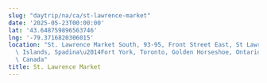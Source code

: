 ```yaml
---
slug: "daytrip/na/ca/st-lawrence-market"
date: '2025-05-23T00:00:00'
lat: '43.648759896563746'
lng: '-79.3716820306015'
location: "St. Lawrence Market South, 93-95, Front Street East, St Lawrence-East Bayfront-The\
  \ Islands, Spadina\u2014Fort York, Toronto, Golden Horseshoe, Ontario, M5E 1C3,\
  \ Canada"
title: St. Lawrence Market
---
```



